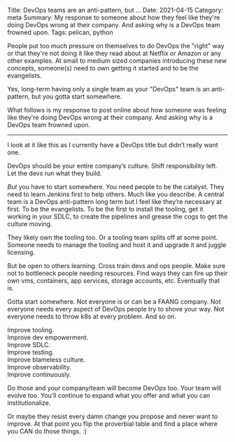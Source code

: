 Title: DevOps teams are an anti-pattern, but ...
Date: 2021-04-15
Category: meta
Summary: My response to someone about how they feel like they're doing DevOps wrong at their company. And asking why is a DevOps team frowned upon.
Tags: pelican, python

People put too much pressure on themselves to do DevOps the "right" way or that they're not doing it like they read about at Netflix or Amazon or any other examples. At small to medium sized companies introducing these new concepts, someone(s) need to own getting it started and to be the evangelists.

Yes, long-term having only a single team as your "DevOps" team is an anti-pattern, but you gotta start somewhere. 

What follows is my response to post online about how someone was feeling like they're doing DevOps wrong at their company. And asking why is a DevOps team frowned upon.

---

I look at it like this as I currently have a DevOps title but didn’t really want one.

DevOps should be your entire company’s culture. Shift responsibility left. Let the devs run what they build.

*But* you have to start somewhere. You need people to be the catalyst. They need to learn Jenkins first to help others. Much like you describe. A central team is a DevOps anti-pattern long term but I feel like they’re necessary at first. To be the evangelists. To be the first to install the tooling, get it working in your SDLC, to create the pipelines and grease the cogs to get the culture moving.

They likely own the tooling too. Or a tooling team splits off at some point. Someone needs to manage the tooling and host it and upgrade it and juggle licensing.

But be open to others learning. Cross train devs and ops people. Make sure not to bottleneck people needing resources. Find ways they can fire up their own vms, containers, app services, storage accounts, etc. Eventually that is.

Gotta start somewhere. Not everyone is or can be a FAANG company. Not everyone needs every aspect of DevOps people try to shove your way. Not everyone needs to throw k8s at every problem. And so on.

Improve tooling.  
Improve dev empowerment.  
Improve SDLC.  
Improve testing.  
Improve blameless culture.  
Improve observability.  
Improve continuously.  

Do those and your company/team will become DevOps too. Your team will evolve too. You’ll continue to expand what you offer and what you can institutionalize.

Or maybe they resist every damn change you propose and never want to improve. At that point you flip the proverbial table and find a place where you CAN do those things. :)
